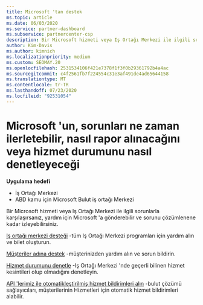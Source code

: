 ```yaml
---
title: Microsoft 'tan destek
ms.topic: article
ms.date: 06/03/2020
ms.service: partner-dashboard
ms.subservice: partnercenter-csp
description: Bir Microsoft hizmeti veya Iş Ortağı Merkezi ile ilgili sorunlar yaşadığınızda, yardım için Microsoft 'a ve sorunu çözülene kadar takip edebilirsiniz.
author: Kim-Davis
ms.author: kimnich
ms.localizationpriority: medium
ms.custom: SEOMAY.20
ms.openlocfilehash: 2531534106f421e7378f1f3f0b29361792b4a4ac
ms.sourcegitcommit: c4f2561fb7f224554c31e3af491de4ad65644158
ms.translationtype: MT
ms.contentlocale: tr-TR
ms.lasthandoff: 07/23/2020
ms.locfileid: "92531054"
---
```

# <a name="support-from-microsoft---when-to-escalate-issues-how-to-report-them-or-how-to-check-service-health"></a>Microsoft 'un, sorunları ne zaman ilerletebilir, nasıl rapor alınacağını veya hizmet durumunu nasıl denetleyeceği

**Uygulama hedefi**

- İş Ortağı Merkezi
- ABD kamu için Microsoft Bulut iş ortağı Merkezi

Bir Microsoft hizmeti veya Iş Ortağı Merkezi ile ilgili sorunlarla karşılaşırsanız, yardım için Microsoft 'a gönderebilir ve sorunu çözümlenene kadar izleyebilirsiniz.

[Iş ortağı merkezi desteği](report-problems-with-partner-center.md) -tüm Iş Ortağı Merkezi programları için yardım alın ve bilet oluşturun.

[Müşteriler adına destek](report-problems-on-behalf-of-a-customer.md) -müşterinizden yardım alın ve sorun bildirin.

[Hizmet durumunu denetle](check-service-health.md) -Iş Ortağı Merkezi 'nde geçerli bilinen hizmet kesintileri olup olmadığını denetleyin.

[API 'lerimiz ile otomatikleştirilmiş hizmet bildirimleri alın](get-automated-service-notifications-with-our-apis.md) -bulut çözümü sağlayıcıları, müşterilerinin Hizmetleri için otomatik hizmet bildirimleri alabilir.


 

 



